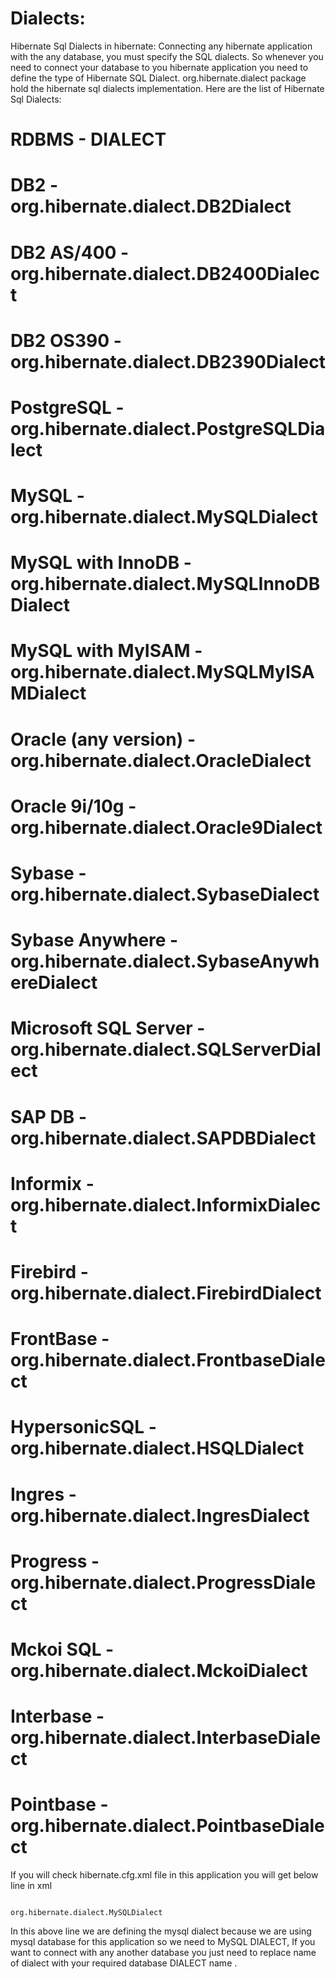 # Dialects:
<p>Hibernate Sql Dialects in hibernate: Connecting any hibernate application with the any database, you must specify the SQL dialects.
So whenever you need to connect your database to you hibernate application you need to define the type of Hibernate SQL Dialect.
org.hibernate.dialect package hold the hibernate sql dialects implementation.
Here are the list of Hibernate Sql Dialects:<p>

# RDBMS                     -             	  DIALECT <br>

# DB2	                   -                 org.hibernate.dialect.DB2Dialect <br>
# DB2 AS/400	               -                 org.hibernate.dialect.DB2400Dialect
# DB2 OS390	               -                 org.hibernate.dialect.DB2390Dialect
# PostgreSQL	               -                 org.hibernate.dialect.PostgreSQLDialect
# MySQL	                   -                 org.hibernate.dialect.MySQLDialect
# MySQL with InnoDB	       -                 org.hibernate.dialect.MySQLInnoDBDialect
# MySQL with MyISAM	       -                 org.hibernate.dialect.MySQLMyISAMDialect
# Oracle (any version)	   -                 org.hibernate.dialect.OracleDialect
# Oracle 9i/10g	           -                 org.hibernate.dialect.Oracle9Dialect
# Sybase	                   -                 org.hibernate.dialect.SybaseDialect
# Sybase Anywhere	       -                 org.hibernate.dialect.SybaseAnywhereDialect
# Microsoft SQL Server      -               	 org.hibernate.dialect.SQLServerDialect
# SAP DB	                   -                 org.hibernate.dialect.SAPDBDialect
# Informix	               -                 org.hibernate.dialect.InformixDialect
# Firebird	               -                 org.hibernate.dialect.FirebirdDialect
# FrontBase                 -                 org.hibernate.dialect.FrontbaseDialect
# HypersonicSQL	           -                 org.hibernate.dialect.HSQLDialect
# Ingres	                   -                 org.hibernate.dialect.IngresDialect
# Progress                  -                 org.hibernate.dialect.ProgressDialect
# Mckoi SQL                 -                 org.hibernate.dialect.MckoiDialect
# Interbase	               -                 org.hibernate.dialect.InterbaseDialect
# Pointbase	               -                 org.hibernate.dialect.PointbaseDialect


If you will check <h>hibernate.cfg.xml</h> file in this application you will get below line in xml

<code> <property name="hibernate.dialect">org.hibernate.dialect.MySQLDialect</property> </code>

In this above line we are defining the mysql dialect because we are using mysql database for this application so we need to MySQL DIALECT,
If you want to connect with any another database you just need to replace name of dialect with your required database DIALECT name .
